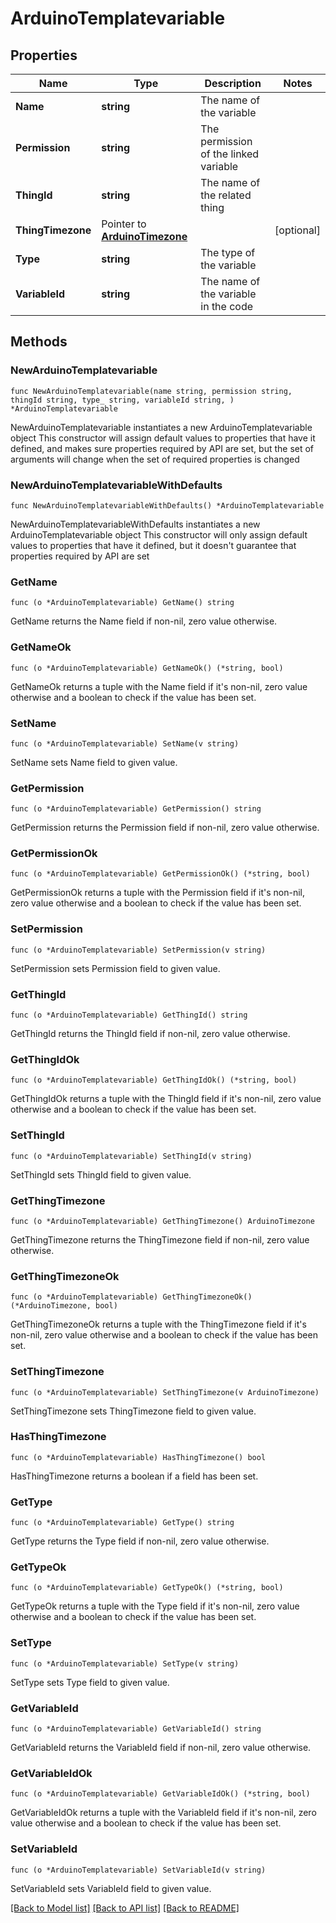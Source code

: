 # ArduinoTemplatevariable

## Properties

Name | Type | Description | Notes
------------ | ------------- | ------------- | -------------
**Name** | **string** | The name of the variable | 
**Permission** | **string** | The permission of the linked variable | 
**ThingId** | **string** | The name of the related thing | 
**ThingTimezone** | Pointer to [**ArduinoTimezone**](ArduinoTimezone.md) |  | [optional] 
**Type** | **string** | The type of the variable | 
**VariableId** | **string** | The name of the variable in the code | 

## Methods

### NewArduinoTemplatevariable

`func NewArduinoTemplatevariable(name string, permission string, thingId string, type_ string, variableId string, ) *ArduinoTemplatevariable`

NewArduinoTemplatevariable instantiates a new ArduinoTemplatevariable object
This constructor will assign default values to properties that have it defined,
and makes sure properties required by API are set, but the set of arguments
will change when the set of required properties is changed

### NewArduinoTemplatevariableWithDefaults

`func NewArduinoTemplatevariableWithDefaults() *ArduinoTemplatevariable`

NewArduinoTemplatevariableWithDefaults instantiates a new ArduinoTemplatevariable object
This constructor will only assign default values to properties that have it defined,
but it doesn't guarantee that properties required by API are set

### GetName

`func (o *ArduinoTemplatevariable) GetName() string`

GetName returns the Name field if non-nil, zero value otherwise.

### GetNameOk

`func (o *ArduinoTemplatevariable) GetNameOk() (*string, bool)`

GetNameOk returns a tuple with the Name field if it's non-nil, zero value otherwise
and a boolean to check if the value has been set.

### SetName

`func (o *ArduinoTemplatevariable) SetName(v string)`

SetName sets Name field to given value.


### GetPermission

`func (o *ArduinoTemplatevariable) GetPermission() string`

GetPermission returns the Permission field if non-nil, zero value otherwise.

### GetPermissionOk

`func (o *ArduinoTemplatevariable) GetPermissionOk() (*string, bool)`

GetPermissionOk returns a tuple with the Permission field if it's non-nil, zero value otherwise
and a boolean to check if the value has been set.

### SetPermission

`func (o *ArduinoTemplatevariable) SetPermission(v string)`

SetPermission sets Permission field to given value.


### GetThingId

`func (o *ArduinoTemplatevariable) GetThingId() string`

GetThingId returns the ThingId field if non-nil, zero value otherwise.

### GetThingIdOk

`func (o *ArduinoTemplatevariable) GetThingIdOk() (*string, bool)`

GetThingIdOk returns a tuple with the ThingId field if it's non-nil, zero value otherwise
and a boolean to check if the value has been set.

### SetThingId

`func (o *ArduinoTemplatevariable) SetThingId(v string)`

SetThingId sets ThingId field to given value.


### GetThingTimezone

`func (o *ArduinoTemplatevariable) GetThingTimezone() ArduinoTimezone`

GetThingTimezone returns the ThingTimezone field if non-nil, zero value otherwise.

### GetThingTimezoneOk

`func (o *ArduinoTemplatevariable) GetThingTimezoneOk() (*ArduinoTimezone, bool)`

GetThingTimezoneOk returns a tuple with the ThingTimezone field if it's non-nil, zero value otherwise
and a boolean to check if the value has been set.

### SetThingTimezone

`func (o *ArduinoTemplatevariable) SetThingTimezone(v ArduinoTimezone)`

SetThingTimezone sets ThingTimezone field to given value.

### HasThingTimezone

`func (o *ArduinoTemplatevariable) HasThingTimezone() bool`

HasThingTimezone returns a boolean if a field has been set.

### GetType

`func (o *ArduinoTemplatevariable) GetType() string`

GetType returns the Type field if non-nil, zero value otherwise.

### GetTypeOk

`func (o *ArduinoTemplatevariable) GetTypeOk() (*string, bool)`

GetTypeOk returns a tuple with the Type field if it's non-nil, zero value otherwise
and a boolean to check if the value has been set.

### SetType

`func (o *ArduinoTemplatevariable) SetType(v string)`

SetType sets Type field to given value.


### GetVariableId

`func (o *ArduinoTemplatevariable) GetVariableId() string`

GetVariableId returns the VariableId field if non-nil, zero value otherwise.

### GetVariableIdOk

`func (o *ArduinoTemplatevariable) GetVariableIdOk() (*string, bool)`

GetVariableIdOk returns a tuple with the VariableId field if it's non-nil, zero value otherwise
and a boolean to check if the value has been set.

### SetVariableId

`func (o *ArduinoTemplatevariable) SetVariableId(v string)`

SetVariableId sets VariableId field to given value.



[[Back to Model list]](../README.md#documentation-for-models) [[Back to API list]](../README.md#documentation-for-api-endpoints) [[Back to README]](../README.md)


